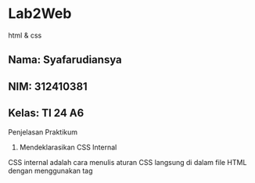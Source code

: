 # Lab2Web
html &amp; css

## Nama: Syafarudiansya
## NIM: 312410381
## Kelas: TI 24 A6

Penjelasan Praktikum

1. Mendeklarasikan CSS Internal

CSS internal adalah cara menulis aturan CSS langsung di dalam file HTML dengan menggunakan tag <style> di bagian <head>. Dengan cara ini, styling untuk elemen-elemen di halaman bisa diatur tanpa harus bikin file CSS terpisah.

```html
<head>
    <title>CSS Dasar</title>
    <style>
        body {
            font-family:'Open Sans', sans-serif;
        }
        header {
            min-height: 80px;
            border-bottom:1px solid #77CCEF;
        }
        h1 {
            font-size: 24px;
            color: #0F189F;
            text-align: center;
            padding: 20px 10px;
        }
        h1 i {
            color:#6d6a6b;
        }
    </style>
</head>
```
<img src="gambar/2.png" width="500"/>

2. Menambahkan Inline CSS

Inline CSS adalah cara memberi gaya langsung ke elemen HTML lewat atribut style di dalam tag elemen tersebut. Jadi aturan CSS hanya berlaku pada elemen yang ditulis, bukan ke elemen lain.

```html
<p style="text-align: center; color: #ccd8e4;">Kami sedang belajar HTML dan CSS dasar, pada mata kuliah <b>Pemrograman
Web</b> di <i>Universitas Pelita Bangsa</i>. Pelajaran pertama yang kami dapat
adalah membuat tampilan web sederhana dalam rangka mengenal tag-tag dasar HTML
dan CSS.</>
```
<img src="gambar/3.png" width="500"/>

3. Membuat CSS Eksternal

CSS eksternal artinya aturan gaya (style) disimpan di file terpisah, misalnya style.css, lalu dipanggil ke dalam file HTML dengan `<link rel="stylesheet" href="style.css">` di bagian <head>. Jadi, HTML hanya berisi struktur konten (judul, paragraf, gambar, navigasi, dll), sementara file CSS khusus mengatur tampilannya (warna, ukuran, posisi, margin, padding, dsb).

```html
<head>
<link rel="stylesheet" href="style_eksternal.css" type="text/css">
</head>
```
Isi css eksternal:

```css
nav {
    background: #20A759;
    color:#fff;
    padding: 10px;
}
nav a {
    color: #fff;
    text-decoration: none;
    padding:10px 20px;
}
nav .active,
nav a:hover {
    background: #0B6B3A;
}
```
<img src="gambar/3.png" width="500"/>

4. Menambahkan CSS Selector

CSS Selector dipakai untuk memilih elemen HTML agar bisa diberi gaya. ID Selector `#` digunakan untuk elemen unik dalam halaman, sedangkan Class Selector `.` bisa dipakai berulang kali pada banyak elemen sehingga lebih fleksibel.

```css
#intro {
background: #418fb1;
border: 1px solid #099249;
min-height: 100px;
padding: 10px;
}
#intro h1 {
text-align: left;
border: 0;
color: #fff;
}
/* Class Selector */
.button {
padding: 15px 20px;
background: #bebcbd;
color: #fff;
display: inline-block;
margin: 10px;
text-decoration: none;
}
.btn-primary {
background: #E42A42;
}
```
<img src="gambar/5.png" width="500"/>

Pertanyaan dan Tugas

1. Lakukan eksperimen dengan mengubah dan menambah properti dan nilai pada kode CSS
dengan mengacu pada CSS Cheat Sheet yang diberikan pada file terpisah dari modul ini.
```css
#intro {
  background: linear-gradient(to right, #418fb1, #2c3e50);
  border: 2px dashed #099249;
  min-height: 150px;
  padding: 20px;
  color: white;
  font-family: Arial, sans-serif;
  text-align: center;
  box-shadow: 5px 5px 10px rgba(0,0,0,0.3);
}
```
2. Apa perbedaan pendeklarasian CSS elemen h1 {...} dengan #intro h1 {...}? berikan
penjelasannya!
Selector h1 {} berlaku untuk semua elemen `<h1>`, sedangkan `#intro h1 {}` hanya berlaku untuk `<h1>` di dalam elemen dengan `id="intro"`, dan karena lebih spesifik maka #intro h1 akan menang jika ada konflik.

3. Apabila ada deklarasi CSS secara internal, lalu ditambahkan CSS eksternal dan inline CSS pada
elemen yang sama. Deklarasi manakah yang akan ditampilkan pada browser? Berikan
penjelasan dan contohnya!
Prioritas CSS adalah inline > internal/eksternal tergantung urutan > selector paling spesifik. Jadi inline style selalu mengalahkan yang lain, lalu aturan terakhir dengan spesifisitas lebih tinggi yang dipakai. Contoh: jika `<h1 id="judul" style="color: red;">` dan di file CSS eksternal ada `#judul { color: blue; }` maka warna yang terlihat tetap merah karena inline menang.

4. Pada sebuah elemen HTML terdapat ID dan Class, apabila masing-masing selector tersebut
terdapat deklarasi CSS, maka deklarasi manakah yang akan ditampilkan pada browser?
Berikan penjelasan dan contohnya! ( <p id="paragraf-1" class="text-paragraf"> )
Jika elemen punya ID dan class, maka deklarasi ID akan menang atas class karena spesifisitas ID lebih tinggi. Jadi `#paragraf-1 {}` akan mengoverride `.text-paragraf {} `bila properti yang sama didefinisikan. Contoh: untuk elemen `<p id="paragraf-1" class="text-paragraf">`, jika CSS berisi .text-paragraf { font-size: 14px; color: black; } dan #paragraf-1 { color: green; } maka teks akan berukuran 14px dan berwarna hijau karena aturan color dari ID mengalahkan color dari class.
